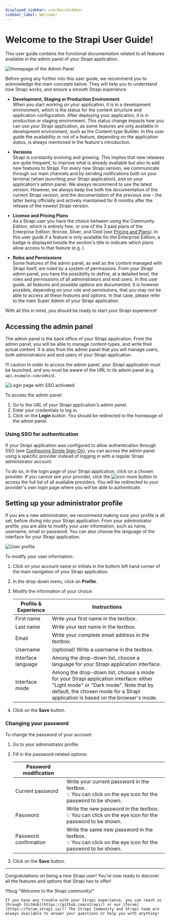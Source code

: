 ```yaml
---
displayed_sidebar: userDocsSidebar
sidebar_label: Welcome!
---
```


# Welcome to the Strapi User Guide!

This user guide contains the functional documentation related to all features available in the admin panel of your Strapi application.

![Homepage of the Admin Panel](/assets/getting-started/admin-panel-homepage.png)

Before going any further into this user guide, we recommend you to acknowledge the main concepts below. They will help you to understand how Strapi works, and ensure a smooth Strapi experience.

- **Development, Staging or Production Environment** <br/> When you start working on your application, it is in a development environment, which is the status for the content structure and application configuration. After deploying your application, it is in production or staging environment. This status change impacts how you can use your Strapi application, as some features are only available in development environment, such as the Content-type Builder. In this user guide the availability or not of a feature, depending on the application status, is always mentioned in the feature's introduction.

- **Versions** <br/> Strapi is constantly evolving and growing. This implies that new releases are quite frequent, to improve what is already available but also to add new features to Strapi. For every new Strapi version, we communicate through our main channels and by sending notifications both on your terminal (when launching your Strapi application), and on your application's admin panel. We always recommend to use the latest version. However, we always keep live both the documentation of the current Strapi version, and the documentation of the previous one - the latter being officially and actively maintained for 6 months after the release of the newest Strapi version.

- **License and Pricing Plans** <br/> As a Strapi user you have the choice between using the Community Edition, which is entirely free, or one of the 3 paid plans of the Enterprise Edition: Bronze, Silver, and Gold (see [Pricing and Plans](https://strapi.io/pricing-self-hosted)). In this user guide if a feature is only available for the Enterprise Edition, a badge is displayed beside the section's title to indicate which plans allow access to that feature (e.g. <BronzeBadge link="https://strapi.io/pricing-self-hosted"/> <SilverBadge link="https://strapi.io/pricing-self-hosted"/> <GoldBadge link="https://strapi.io/pricing-self-hosted"/>).

- **Roles and Permissions** <br/> Some features of the admin panel, as well as the content managed with Strapi itself, are ruled by a system of permissions. From your Strapi admin panel, you have the possibility to define, at a detailed level, the roles and permissions of all administrators and end users. In this user guide, all features and possible options are documented. It is however possible, depending on your role and permissions, that you may not be able to access all these features and options. In that case, please refer to the main Super Admin of your Strapi application.

With all this in mind, you should be ready to start your Strapi experience!

## Accessing the admin panel

The admin panel is the back office of your Strapi application. From the admin panel, you will be able to manage content-types, and write their actual content. It is also from the admin panel that you will manage users, both administrators and end users of your Strapi application.

!!! caution
    In order to access the admin panel, your Strapi application must be launched, and you must be aware of the URL to its admin panel (e.g. `api.example.com/admin`).

![Login page with SSO activated](/assets/getting-started/login-page-sso.png)

To access the admin panel:

1. Go to the URL of your Strapi application's admin panel.
2. Enter your credentials to log in.
3. Click on the **Login** button. You should be redirected to the homepage of the admin panel.

### Using SSO for authentication <GoldBadge withLinkIcon link="https://strapi.io/pricing-self-hosted" />

If your Strapi application was configured to allow authentication through SSO (see [Configuring Single Sign-On](#)), you can access the admin panel using a specific provider instead of logging in with a regular Strapi administrator account.

To do so, in the login page of your Strapi application, click on a chosen provider. If you cannot see your provider, click the ![icon more](/assets/getting-started/icon_more.png) button to access the full list of all available providers. You will be redirected to your provider's own login page where you will be able to authenticate.

## Setting up your administrator profile

If you are a new administrator, we recommend making sure your profile is all set, before diving into your Strapi application. From your administrator profile, you are able to modify your user information, such as name, username, email or password. You can also choose the language of the interface for your Strapi application.

![User profile](/assets/getting-started/user-information-profile.png)

To modify your user information:

1. Click on your account name or initials in the bottom left hand corner of the main navigation of your Strapi application.
2. In the drop-down menu, click on **Profile**.
3. Modify the information of your choice:

    | Profile & Experience  | Instructions                                                                                            |
    | --------------------- | ------------------------------------------------------------------------------------------------------- |
    | First name            | Write your first name in the textbox.                                                                   |
    | Last name             | Write your last name in the textbox.                                                                    |
    | Email                 | Write your complete email address in the textbox.                                                       |
    | Username              | (optional) Write a username in the textbox.                                                             |
    | Interface language    | Among the drop-down list, choose a language for your Strapi application interface.                      |
    | Interface mode        | Among the drop-down list, choose a mode for your Strapi application interface: either "Light mode" or "Dark mode". Note that by default, the chosen mode for a Strapi application is based on the browser's mode. |

4. Click on the **Save** button.

### Changing your password

To change the password of your account:

1. Go to your administrator profile.
2. Fill in the password-related options:

    | Password modification |                                                                                                         |
    | --------------------- | ------------------------------------------------------------------------------------------------------- |
    | Current password      | Write your current password in the textbox. <br/> 💡 You can click on the eye icon for the password to be shown. |
    | Password              | Write the new password in the textbox. <br/> 💡 You can click on the eye icon for the password to be shown.      |
    | Password confirmation | Write the same new password in the textbox. <br/> 💡 You can click on the eye icon for the password to be shown. |

3. Click on the **Save** button.

---

Congratulations on being a new Strapi user! You're now ready to discover all the features and options that Strapi has to offer!

!!!bug "Welcome to the Strapi community!"

    If you have any trouble with your Strapi experience, you can reach us through [GitHub](https://github.com/strapi/) or our [forum](https://forum.strapi.io/)! The Strapi Community and Strapi team are always available to answer your questions or help you with anything!
